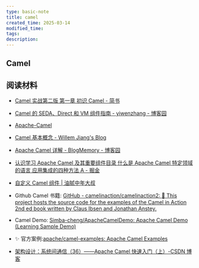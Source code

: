 ```yaml
---
type: basic-note
title: camel
created_time: 2025-03-14
modified_time:
tags:
description:
---
```


## Camel

## 阅读材料

- [Camel 实战第二版 第一章 初识 Camel - 简书](https://www.jianshu.com/p/7237d8d8ddc3)
- [Camel 的 SEDA、Direct 和 VM 组件指南 - yiwenzhang - 博客园](https://www.cnblogs.com/d1012181765/p/15352890.html)
- [Apache-Camel](http://devgou.com/article/Apache-Camel/)
- [Camel 基本概念 - Willem Jiang's Blog](https://willemjiang.github.io/2019/04/2019-04-29-basic-camel-concepts/)
- [Apache Camel 详解 - BlogMemory - 博客园](https://www.cnblogs.com/huangdh/p/17750049.html)
- [认识学习 Apache Camel 及其重要组件目录 什么是 Apache Camel 特定领域的语言 应用集成的四种方法 A - 掘金](https://juejin.cn/post/7116743200651345927)
- [自定义 Camel 组件 | 油腻中年大叔](https://www.coding-daddy.com/eip/camel-component-custom.html)

- Github Camel 书籍: [GitHub - camelinaction/camelinaction2: :camel: This project hosts the source code for the examples of the Camel in Action 2nd ed book written by Claus Ibsen and Jonathan Anstey.](https://github.com/camelinaction/camelinaction2)
- Camel Demo: [Simba-cheng/ApacheCamelDemo: Apache Camel Demo (Learning Sample Demo)](https://github.com/Simba-cheng/ApacheCamelDemo)

- ✨ 官方案例:[apache/camel-examples: Apache Camel Examples](https://github.com/apache/camel-examples/tree/main)
- [架构设计：系统间通信（36）——Apache Camel 快速入门（上）-CSDN 博客](https://blog.csdn.net/yinwenjie/article/details/51692340)
